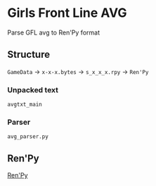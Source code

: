 # Girls Front Line AVG

Parse GFL avg to Ren'Py format

## Structure

`GameData` -> `x-x-x.bytes` -> `s_x_x_x.rpy` -> `Ren'Py`

### Unpacked text

`avgtxt_main`

### **Parser**

`avg_parser.py`

## Ren'Py

[Ren'Py](https://renpy.org/)